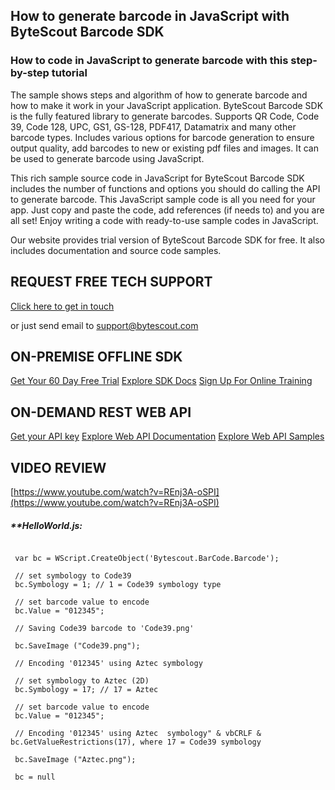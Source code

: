 ## How to generate barcode in JavaScript with ByteScout Barcode SDK

### How to code in JavaScript to generate barcode with this step-by-step tutorial

The sample shows steps and algorithm of how to generate barcode and how to make it work in your JavaScript application. ByteScout Barcode SDK is the fully featured library to generate barcodes. Supports QR Code, Code 39, Code 128, UPC, GS1, GS-128, PDF417, Datamatrix and many other barcode types. Includes various options for barcode generation to ensure output quality, add barcodes to new or existing pdf files and images. It can be used to generate barcode using JavaScript.

This rich sample source code in JavaScript for ByteScout Barcode SDK includes the number of functions and options you should do calling the API to generate barcode. This JavaScript sample code is all you need for your app. Just copy and paste the code, add references (if needs to) and you are all set! Enjoy writing a code with ready-to-use sample codes in JavaScript.

Our website provides trial version of ByteScout Barcode SDK for free. It also includes documentation and source code samples.

## REQUEST FREE TECH SUPPORT

[Click here to get in touch](https://bytescout.zendesk.com/hc/en-us/requests/new?subject=ByteScout%20Barcode%20SDK%20Question)

or just send email to [support@bytescout.com](mailto:support@bytescout.com?subject=ByteScout%20Barcode%20SDK%20Question) 

## ON-PREMISE OFFLINE SDK 

[Get Your 60 Day Free Trial](https://bytescout.com/download/web-installer?utm_source=github-readme)
[Explore SDK Docs](https://bytescout.com/documentation/index.html?utm_source=github-readme)
[Sign Up For Online Training](https://academy.bytescout.com/)


## ON-DEMAND REST WEB API

[Get your API key](https://pdf.co/documentation/api?utm_source=github-readme)
[Explore Web API Documentation](https://pdf.co/documentation/api?utm_source=github-readme)
[Explore Web API Samples](https://github.com/bytescout/ByteScout-SDK-SourceCode/tree/master/PDF.co%20Web%20API)

## VIDEO REVIEW

[https://www.youtube.com/watch?v=REnj3A-oSPI](https://www.youtube.com/watch?v=REnj3A-oSPI)




<!-- code block begin -->

##### ****HelloWorld.js:**
    
```

 var bc = WScript.CreateObject('Bytescout.BarCode.Barcode');

 // set symbology to Code39
 bc.Symbology = 1; // 1 = Code39 symbology type

 // set barcode value to encode
 bc.Value = "012345";

 // Saving Code39 barcode to 'Code39.png'

 bc.SaveImage ("Code39.png");

 // Encoding '012345' using Aztec symbology

 // set symbology to Aztec (2D)
 bc.Symbology = 17; // 17 = Aztec

 // set barcode value to encode
 bc.Value = "012345";

 // Encoding '012345' using Aztec  symbology" & vbCRLF & bc.GetValueRestrictions(17), where 17 = Code39 symbology

 bc.SaveImage ("Aztec.png");

 bc = null

```

<!-- code block end -->